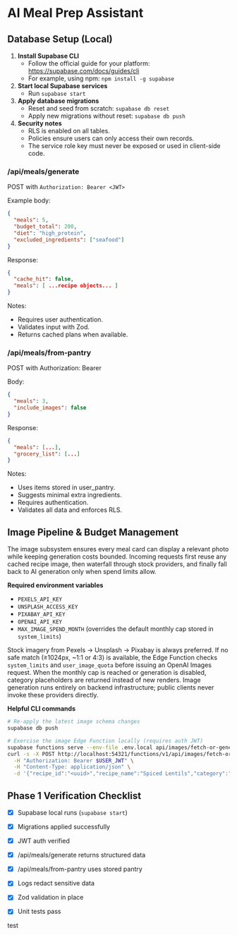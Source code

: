 # AI Meal Prep Assistant

## Database Setup (Local)

1. **Install Supabase CLI**  
   - Follow the official guide for your platform: https://supabase.com/docs/guides/cli
   - For example, using npm: `npm install -g supabase`
2. **Start local Supabase services**  
   - Run `supabase start`
3. **Apply database migrations**  
   - Reset and seed from scratch: `supabase db reset`  
   - Apply new migrations without reset: `supabase db push`
4. **Security notes**  
   - RLS is enabled on all tables.  
   - Policies ensure users can only access their own records.  
   - The service role key must never be exposed or used in client-side code.

### /api/meals/generate
POST with `Authorization: Bearer <JWT>`

Example body:
```json
{
  "meals": 5,
  "budget_total": 200,
  "diet": "high_protein",
  "excluded_ingredients": ["seafood"]
}
```

Response:
```json
{
  "cache_hit": false,
  "meals": [ ...recipe objects... ]
}
```

Notes:
- Requires user authentication.
- Validates input with Zod.
- Returns cached plans when available.

### /api/meals/from-pantry
POST with Authorization: Bearer <JWT>

Body:
```json
{
  "meals": 3,
  "include_images": false
}
```

Response:
```json
{
  "meals": [...],
  "grocery_list": [...]
}
```

Notes:
- Uses items stored in user_pantry.
- Suggests minimal extra ingredients.
- Requires authentication.
- Validates all data and enforces RLS.

## Image Pipeline & Budget Management

The image subsystem ensures every meal card can display a relevant photo while keeping generation costs bounded. Incoming requests first reuse any cached recipe image, then waterfall through stock providers, and finally fall back to AI generation only when spend limits allow.

**Required environment variables**
- `PEXELS_API_KEY`
- `UNSPLASH_ACCESS_KEY`
- `PIXABAY_API_KEY`
- `OPENAI_API_KEY`
- `MAX_IMAGE_SPEND_MONTH` (overrides the default monthly cap stored in `system_limits`)

Stock imagery from Pexels → Unsplash → Pixabay is always preferred. If no safe match (≥1024px, ~1:1 or 4:3) is available, the Edge Function checks `system_limits` and `user_image_quota` before issuing an OpenAI Images request. When the monthly cap is reached or generation is disabled, category placeholders are returned instead of new renders. Image generation runs entirely on backend infrastructure; public clients never invoke these providers directly.

**Helpful CLI commands**
```bash
# Re-apply the latest image schema changes
supabase db push

# Exercise the image Edge Function locally (requires auth JWT)
supabase functions serve --env-file .env.local api/images/fetch-or-generate
curl -s -X POST http://localhost:54321/functions/v1/api/images/fetch-or-generate \
  -H "Authorization: Bearer $USER_JWT" \
  -H "Content-Type: application/json" \
  -d '{"recipe_id":"<uuid>","recipe_name":"Spiced Lentils","category":"vegan"}'
```

## Phase 1 Verification Checklist
- [x] Supabase local runs (`supabase start`)
- [x] Migrations applied successfully
- [x] JWT auth verified
- [x] /api/meals/generate returns structured data
- [x] /api/meals/from-pantry uses stored pantry
- [x] Logs redact sensitive data
- [x] Zod validation in place
- [x] Unit tests pass


test
